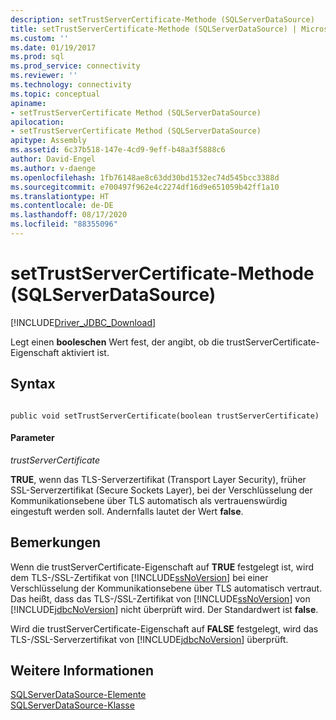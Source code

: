 ```yaml
---
description: setTrustServerCertificate-Methode (SQLServerDataSource)
title: setTrustServerCertificate-Methode (SQLServerDataSource) | Microsoft-Dokumentation
ms.custom: ''
ms.date: 01/19/2017
ms.prod: sql
ms.prod_service: connectivity
ms.reviewer: ''
ms.technology: connectivity
ms.topic: conceptual
apiname:
- setTrustServerCertificate Method (SQLServerDataSource)
apilocation:
- setTrustServerCertificate Method (SQLServerDataSource)
apitype: Assembly
ms.assetid: 6c37b518-147e-4cd9-9eff-b48a3f5888c6
author: David-Engel
ms.author: v-daenge
ms.openlocfilehash: 1fb76148ae8c63dd30bd1532ec74d545bcc3388d
ms.sourcegitcommit: e700497f962e4c2274df16d9e651059b42ff1a10
ms.translationtype: HT
ms.contentlocale: de-DE
ms.lasthandoff: 08/17/2020
ms.locfileid: "88355096"
---
```

# <a name="settrustservercertificate-method-sqlserverdatasource"></a>setTrustServerCertificate-Methode (SQLServerDataSource)
[!INCLUDE[Driver_JDBC_Download](../../../includes/driver_jdbc_download.md)]

  Legt einen **booleschen** Wert fest, der angibt, ob die trustServerCertificate-Eigenschaft aktiviert ist.  
  
## <a name="syntax"></a>Syntax  
  
```  
  
public void setTrustServerCertificate(boolean trustServerCertificate)  
```  
  
#### <a name="parameters"></a>Parameter  
 *trustServerCertificate*  
  
 **TRUE**, wenn das TLS-Serverzertifikat (Transport Layer Security), früher SSL-Serverzertifikat (Secure Sockets Layer), bei der Verschlüsselung der Kommunikationsebene über TLS automatisch als vertrauenswürdig eingestuft werden soll. Andernfalls lautet der Wert **false**.  
  
## <a name="remarks"></a>Bemerkungen  
 Wenn die trustServerCertificate-Eigenschaft auf **TRUE** festgelegt ist, wird dem TLS-/SSL-Zertifikat von [!INCLUDE[ssNoVersion](../../../includes/ssnoversion-md.md)] bei einer Verschlüsselung der Kommunikationsebene über TLS automatisch vertraut. Das heißt, dass das TLS-/SSL-Zertifikat von [!INCLUDE[ssNoVersion](../../../includes/ssnoversion-md.md)] von [!INCLUDE[jdbcNoVersion](../../../includes/jdbcnoversion_md.md)] nicht überprüft wird. Der Standardwert ist **false**.  
  
 Wird die trustServerCertificate-Eigenschaft auf **FALSE** festgelegt, wird das TLS-/SSL-Serverzertifikat von [!INCLUDE[jdbcNoVersion](../../../includes/jdbcnoversion_md.md)] überprüft.  
  
## <a name="see-also"></a>Weitere Informationen  
 [SQLServerDataSource-Elemente](../../../connect/jdbc/reference/sqlserverdatasource-members.md)   
 [SQLServerDataSource-Klasse](../../../connect/jdbc/reference/sqlserverdatasource-class.md)  
  
  
